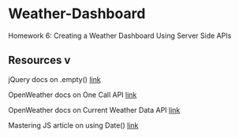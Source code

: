 # Weather-Dashboard
Homework 6: Creating a Weather Dashboard Using Server Side APIs


## Resources v

jQuery docs on .empty() [link](https://api.jquery.com/empty/)

OpenWeather docs on One Call API [link](https://openweathermap.org/api/one-call-api)

OpenWeather docs on Current Weather Data API [link](https://openweathermap.org/current)

Mastering JS article on using Date() [link](https://masteringjs.io/tutorials/fundamentals/tomorrow)
